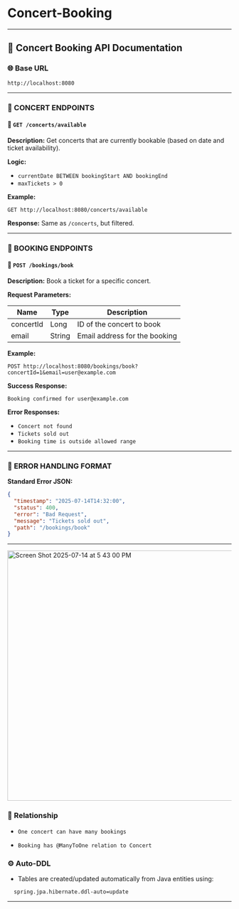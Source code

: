 # Concert-Booking
---

## 📘 Concert Booking API Documentation

### 🌐 Base URL

```
http://localhost:8080
```

---

### 🎫 CONCERT ENDPOINTS

#### 🔹 `GET /concerts/available`

**Description:** Get concerts that are currently bookable (based on date and ticket availability).

**Logic:**

* `currentDate BETWEEN bookingStart AND bookingEnd`
* `maxTickets > 0`

**Example:**

```
GET http://localhost:8080/concerts/available
```

**Response:** Same as `/concerts`, but filtered.

---

### 🧾 BOOKING ENDPOINTS

#### 🔹 `POST /bookings/book`

**Description:** Book a ticket for a specific concert.

**Request Parameters:**

| Name      | Type   | Description                   |
| --------- | ------ | ----------------------------- |
| concertId | Long   | ID of the concert to book     |
| email     | String | Email address for the booking |

**Example:**

```
POST http://localhost:8080/bookings/book?concertId=1&email=user@example.com
```

**Success Response:**

```
Booking confirmed for user@example.com
```

**Error Responses:**

* `Concert not found`
* `Tickets sold out`
* `Booking time is outside allowed range`

---

### 🚫 ERROR HANDLING FORMAT

**Standard Error JSON:**

```json
{
  "timestamp": "2025-07-14T14:32:00",
  "status": 400,
  "error": "Bad Request",
  "message": "Tickets sold out",
  "path": "/bookings/book"
}
```
---


<img width="840" height="563" alt="Screen Shot 2025-07-14 at 5 43 00 PM" src="https://github.com/user-attachments/assets/97c7faaf-9488-4f5e-bb40-af40d1703dfe" />



### 🔗 Relationship

* `One concert can have many bookings`

* `Booking has @ManyToOne relation to Concert`

### ⚙️ Auto-DDL

* Tables are created/updated automatically from Java entities using:

```
  spring.jpa.hibernate.ddl-auto=update
```


---


